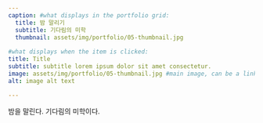 ```yaml
---
caption: #what displays in the portfolio grid:
  title: 밤 말리기
  subtitle: 기다림의 미학
  thumbnail: assets/img/portfolio/05-thumbnail.jpg
  
#what displays when the item is clicked:
title: Title
subtitle: subtitle lorem ipsum dolor sit amet consectetur.
image: assets/img/portfolio/05-thumbnail.jpg #main image, can be a link or a file in assets/img/portfolio
alt: image alt text

---
```


밤을 말린다. 기다림의 미학이다.
